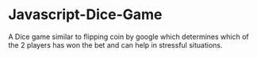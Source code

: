 # Javascript-Dice-Game
A Dice game similar to flipping coin by google which determines which of the 2 players has won the bet and can help in stressful situations.
